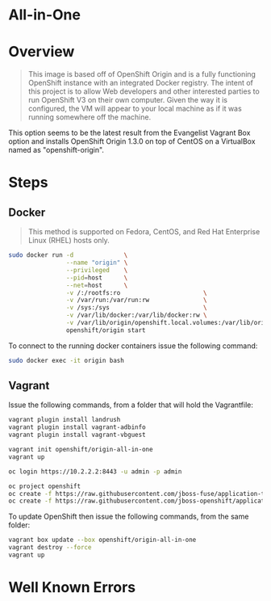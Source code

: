 ﻿All-in-One
==========

# Overview

> This image is based off of OpenShift Origin and is a fully functioning OpenShift instance with an integrated Docker registry. The intent of this project is to allow Web developers and other interested parties to run OpenShift V3 on their own computer. Given the way it is configured, the VM will appear to your local machine as if it was running somewhere off the machine.

This option seems to be the latest result from the Evangelist Vagrant Box option and installs OpenShift Origin 1.3.0 on top of CentOS on a VirtualBox named as "openshift-origin".

# Steps

## Docker

> This method is supported on Fedora, CentOS, and Red Hat Enterprise Linux (RHEL) hosts only.

```bash
sudo docker run -d              \
                --name "origin" \
                --privileged    \
                --pid=host      \
                --net=host      \
                -v /:/rootfs:ro                       \
                -v /var/run:/var/run:rw               \
                -v /sys:/sys                          \
                -v /var/lib/docker:/var/lib/docker:rw \
                -v /var/lib/origin/openshift.local.volumes:/var/lib/origin/openshift.local.volumes \
                openshift/origin start
```

To connect to the running docker containers issue the following command:

```bash
sudo docker exec -it origin bash
```

## Vagrant

Issue the following commands, from a folder that will hold the Vagrantfile:

```bash
vagrant plugin install landrush
vagrant plugin install vagrant-adbinfo
vagrant plugin install vagrant-vbguest

vagrant init openshift/origin-all-in-one
vagrant up

oc login https://10.2.2.2:8443 -u admin -p admin

oc project openshift
oc create -f https://raw.githubusercontent.com/jboss-fuse/application-templates/master/fis-image-streams.json
oc create -f https://raw.githubusercontent.com/jboss-openshift/application-templates/master/amq/amq62-basic.json
```

To update OpenShift then issue the following commands, from the same folder:

```bash
vagrant box update --box openshift/origin-all-in-one
vagrant destroy --force
vagrant up
```

# Well Known Errors
